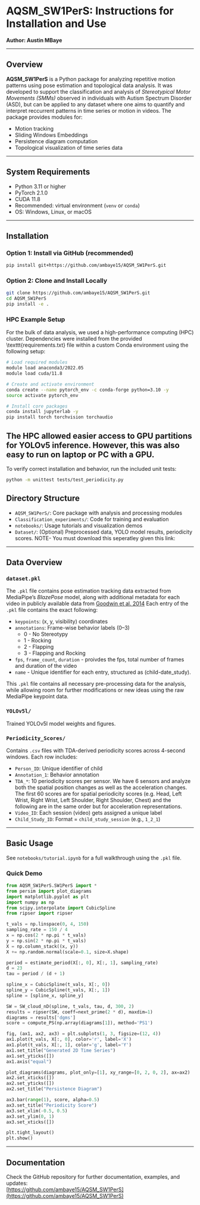 
# AQSM_SW1PerS: Instructions for Installation and Use

**Author: Austin MBaye** 

---

## Overview

**AQSM_SW1PerS** is a Python package for analyzing repetitive motion patterns using pose estimation and topological data analysis. It was developed to support the classification and analysis of *Stereotypical Motor Movements (SMMs)* observed in individuals with Autism Spectrum Disorder (ASD), but can be applied to any dataset where one aims to quantify and interpret reccurrent patterns in time series or motion in videos. The package provides modules for:

- Motion tracking
- Sliding Windows Embeddings
- Persistence diagram computation
- Topological visualization of time series data

---

## System Requirements

- Python 3.11 or higher  
- PyTorch 2.1.0  
- CUDA 11.8  
- Recommended: virtual environment (`venv` or `conda`)  
- OS: Windows, Linux, or macOS  

---

## Installation

### Option 1: Install via GitHub (recommended)

```bash
pip install git+https://github.com/ambaye15/AQSM_SW1PerS.git
```

### Option 2: Clone and Install Locally

```bash
git clone https://github.com/ambaye15/AQSM_SW1PerS.git
cd AQSM_SW1PerS
pip install -e .
```

### HPC Example Setup

For the bulk of data analysis, we used a high-performance computing (HPC) cluster. Dependencies were installed from the provided \texttt{requirements.txt} file within a custom Conda environment using the following setup:

```bash
# Load required modules
module load anaconda3/2022.05
module load cuda/11.8

# Create and activate environment
conda create --name pytorch_env -c conda-forge python=3.10 -y
source activate pytorch_env

# Install core packages
conda install jupyterlab -y
pip install torch torchvision torchaudio
```
The HPC allowed easier access to GPU partitions for YOLOv5 inference. However, this was also easy to run on laptop or PC with a GPU.
---

To verify correct installation and behavior, run the included unit tests:

```bash
python -m unittest tests/test_periodicity.py
```

## Directory Structure

- `AQSM_SW1PerS/`: Core package with analysis and processing modules  
- `Classification_experiments/`: Code for training and evaluation  
- `notebooks/`: Usage tutorials and visualization demos  
- `Dataset/`: (Optional) Preprocessed data, YOLO model results, periodicity scores. NOTE- You must download this seperatley given this link: 

---

## Data Overview

### `dataset.pkl`

The `.pkl` file contains pose estimation tracking data extracted from MediaPipe’s *BlazePose* model, along with additional metadata for each video in publicly available data from [Goodwin et al. 2014](https://dl.acm.org/doi/10.1145/2632048.2632096) Each entry of the `.pkl` file contains the exact following:

- `keypoints`: (x, y, visibility) coordinates  
- `annotations`: Frame-wise behavior labels (0–3)
    -  0 - No Stereotypy
    -  1 - Rocking
    -  2 - Flapping
    -  3 - Flapping and Rocking
- `fps`, `frame_count`, `duration` - proivdes the fps, total number of frames and duration of the video
- `name` - Unique identifier for each entry, structured as (child-date\_study).

This `.pkl` file contains all necessary pre-processing data for the analysis, while allowing room for further modifications or new ideas using the raw MediaPipe keypoint data.

### `YOLOv5l/`

Trained YOLOv5l model weights and figures.

### `Periodicity_Scores/`

Contains `.csv` files with TDA-derived periodicity scores across 4-second windows. Each row includes:

- `Person_ID`: Unique identifier of child
- `Annotation_1`: Behavior annotation  
- `TDA_*`: 10 periodicity scores per sensor. We have 6 sensors and analyze both the spatial position changes as well as the acceleration changes. The first 60 scores are for spatial periodicity scores (e.g. Head, Left Wrist, Right Wrist, Left Shoulder, Right Shoulder, Chest) and the following are in the same order but for acceleration representations.
- `Video_ID`: Each session (video) gets assigned a unique label
- `Child_Study_ID`: Format = `child_study_session` (e.g., `1_2_1`)

---

## Basic Usage

See `notebooks/tutorial.ipynb` for a full walkthrough using the `.pkl` file.

### Quick Demo

```python
from AQSM_SW1PerS.SW1PerS import *
from persim import plot_diagrams 
import matplotlib.pyplot as plt 
import numpy as np
from scipy.interpolate import CubicSpline
from ripser import ripser

t_vals = np.linspace(0, 4, 150)
sampling_rate = 150 / 4
x = np.cos(2 * np.pi * t_vals)
y = np.sin(2 * np.pi * t_vals)
X = np.column_stack((x, y))
X += np.random.normal(scale=0.1, size=X.shape)

period = estimate_period(X[:, 0], X[:, 1], sampling_rate)
d = 23
tau = period / (d + 1)

spline_x = CubicSpline(t_vals, X[:, 0])
spline_y = CubicSpline(t_vals, X[:, 1])
spline = [spline_x, spline_y]

SW = SW_cloud_nD(spline, t_vals, tau, d, 300, 2)
results = ripser(SW, coeff=next_prime(2 * d), maxdim=1)
diagrams = results['dgms']
score = compute_PS(np.array(diagrams[1]), method='PS1')

fig, (ax1, ax2, ax3) = plt.subplots(1, 3, figsize=(12, 4))
ax1.plot(t_vals, X[:, 0], color='r', label='X')
ax1.plot(t_vals, X[:, 1], color='g', label='Y')
ax1.set_title("Generated 2D Time Series")
ax1.set_yticks([])
ax1.axis("equal")

plot_diagrams(diagrams, plot_only=[1], xy_range=[0, 2, 0, 2], ax=ax2)
ax2.set_xticks([])
ax2.set_yticks([])
ax2.set_title("Persistence Diagram")

ax3.bar(range(1), score, alpha=0.5)
ax3.set_title("Periodicity Score")
ax3.set_xlim(-0.5, 0.5)
ax3.set_ylim(0, 1)
ax3.set_xticks([])

plt.tight_layout()
plt.show()
```

---

## Documentation

Check the GitHub repository for further documentation, examples, and updates:  
 [https://github.com/ambaye15/AQSM_SW1PerS](https://github.com/ambaye15/AQSM_SW1PerS)
